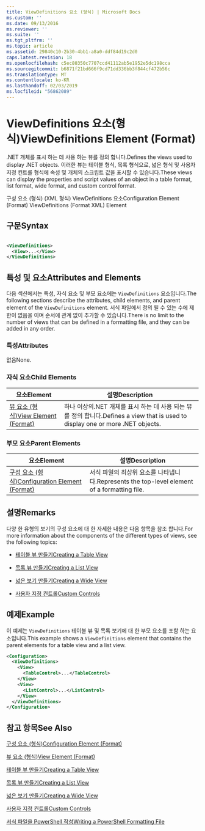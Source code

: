 ```yaml
---
title: ViewDefinitions 요소 (형식) | Microsoft Docs
ms.custom: ''
ms.date: 09/13/2016
ms.reviewer: ''
ms.suite: ''
ms.tgt_pltfrm: ''
ms.topic: article
ms.assetid: 29840c10-2b30-4bb1-a8a0-ddf84d19c2d0
caps.latest.revision: 18
ms.openlocfilehash: c5ec80350c7707ccd41112ab5e1952e5dc198cca
ms.sourcegitcommit: b6871f21bd666f9cd71dd336bb3f844cf472b56c
ms.translationtype: MT
ms.contentlocale: ko-KR
ms.lasthandoff: 02/03/2019
ms.locfileid: "56862089"
---
```

# <a name="viewdefinitions-element-format"></a><span data-ttu-id="32e0a-102">ViewDefinitions 요소(형식)</span><span class="sxs-lookup"><span data-stu-id="32e0a-102">ViewDefinitions Element (Format)</span></span>

<span data-ttu-id="32e0a-103">.NET 개체를 표시 하는 데 사용 하는 뷰를 정의 합니다.</span><span class="sxs-lookup"><span data-stu-id="32e0a-103">Defines the views used to display .NET objects.</span></span> <span data-ttu-id="32e0a-104">이러한 뷰는 테이블 형식, 목록 형식으로, 넓은 형식 및 사용자 지정 컨트롤 형식에 속성 및 개체의 스크립트 값을 표시할 수 있습니다.</span><span class="sxs-lookup"><span data-stu-id="32e0a-104">These views can display the properties and script values of an object  in a table format, list format, wide format, and custom control format.</span></span>

<span data-ttu-id="32e0a-105">구성 요소 (형식) (XML 형식) ViewDefinitions 요소</span><span class="sxs-lookup"><span data-stu-id="32e0a-105">Configuration Element (Format) ViewDefinitions (Format XML) Element</span></span>

## <a name="syntax"></a><span data-ttu-id="32e0a-106">구문</span><span class="sxs-lookup"><span data-stu-id="32e0a-106">Syntax</span></span>

```xml

<ViewDefinitions>
  <View>...</View>
</ViewDefinitions>
```

## <a name="attributes-and-elements"></a><span data-ttu-id="32e0a-107">특성 및 요소</span><span class="sxs-lookup"><span data-stu-id="32e0a-107">Attributes and Elements</span></span>

<span data-ttu-id="32e0a-108">다음 섹션에서는 특성, 자식 요소 및 부모 요소에는 `ViewDefinitions` 요소입니다.</span><span class="sxs-lookup"><span data-stu-id="32e0a-108">The following sections describe the attributes, child elements, and parent element of the `ViewDefinitions` element.</span></span> <span data-ttu-id="32e0a-109">서식 파일에서 정의 될 수 있는 수에 제한이 없음을 이며 순서에 관계 없이 추가할 수 있습니다.</span><span class="sxs-lookup"><span data-stu-id="32e0a-109">There is no limit to the number of views that can be defined in a formatting file, and they can be added in any order.</span></span>

### <a name="attributes"></a><span data-ttu-id="32e0a-110">특성</span><span class="sxs-lookup"><span data-stu-id="32e0a-110">Attributes</span></span>

<span data-ttu-id="32e0a-111">없음</span><span class="sxs-lookup"><span data-stu-id="32e0a-111">None.</span></span>

### <a name="child-elements"></a><span data-ttu-id="32e0a-112">자식 요소</span><span class="sxs-lookup"><span data-stu-id="32e0a-112">Child Elements</span></span>

|<span data-ttu-id="32e0a-113">요소</span><span class="sxs-lookup"><span data-stu-id="32e0a-113">Element</span></span>|<span data-ttu-id="32e0a-114">설명</span><span class="sxs-lookup"><span data-stu-id="32e0a-114">Description</span></span>|
|-------------|-----------------|
|[<span data-ttu-id="32e0a-115">뷰 요소 (형식)</span><span class="sxs-lookup"><span data-stu-id="32e0a-115">View Element (Format)</span></span>](./view-element-format.md)|<span data-ttu-id="32e0a-116">하나 이상의.NET 개체를 표시 하는 데 사용 되는 뷰를 정의 합니다.</span><span class="sxs-lookup"><span data-stu-id="32e0a-116">Defines a view that is used to display one or more .NET objects.</span></span>|

### <a name="parent-elements"></a><span data-ttu-id="32e0a-117">부모 요소</span><span class="sxs-lookup"><span data-stu-id="32e0a-117">Parent Elements</span></span>

|<span data-ttu-id="32e0a-118">요소</span><span class="sxs-lookup"><span data-stu-id="32e0a-118">Element</span></span>|<span data-ttu-id="32e0a-119">설명</span><span class="sxs-lookup"><span data-stu-id="32e0a-119">Description</span></span>|
|-------------|-----------------|
|[<span data-ttu-id="32e0a-120">구성 요소 (형식)</span><span class="sxs-lookup"><span data-stu-id="32e0a-120">Configuration Element (Format)</span></span>](./configuration-element-format.md)|<span data-ttu-id="32e0a-121">서식 파일의 최상위 요소를 나타냅니다.</span><span class="sxs-lookup"><span data-stu-id="32e0a-121">Represents the top-level element of a formatting file.</span></span>|

## <a name="remarks"></a><span data-ttu-id="32e0a-122">설명</span><span class="sxs-lookup"><span data-stu-id="32e0a-122">Remarks</span></span>

<span data-ttu-id="32e0a-123">다양 한 유형의 보기의 구성 요소에 대 한 자세한 내용은 다음 항목을 참조 합니다.</span><span class="sxs-lookup"><span data-stu-id="32e0a-123">For more information about the components of the different types of views, see the following topics:</span></span>

- [<span data-ttu-id="32e0a-124">테이블 뷰 만들기</span><span class="sxs-lookup"><span data-stu-id="32e0a-124">Creating a Table View</span></span>](./creating-a-table-view.md)

- [<span data-ttu-id="32e0a-125">목록 뷰 만들기</span><span class="sxs-lookup"><span data-stu-id="32e0a-125">Creating a List View</span></span>](./creating-a-list-view.md)

- [<span data-ttu-id="32e0a-126">넓은 보기 만들기</span><span class="sxs-lookup"><span data-stu-id="32e0a-126">Creating a Wide View</span></span>](./creating-a-wide-view.md)

- [<span data-ttu-id="32e0a-127">사용자 지정 컨트롤</span><span class="sxs-lookup"><span data-stu-id="32e0a-127">Custom Controls</span></span>](./creating-custom-controls.md)

## <a name="example"></a><span data-ttu-id="32e0a-128">예제</span><span class="sxs-lookup"><span data-stu-id="32e0a-128">Example</span></span>

<span data-ttu-id="32e0a-129">이 예제는 `ViewDefinitions` 테이블 뷰 및 목록 보기에 대 한 부모 요소를 포함 하는 요소입니다.</span><span class="sxs-lookup"><span data-stu-id="32e0a-129">This example shows a `ViewDefinitions` element that contains the parent elements for a table view and a list view.</span></span>

```xml
<Configuration>
  <ViewDefinitions>
    <View>
      <TableControl>...</TableControl>
    </View>
    <View>
      <ListControl>...</ListControl>
    </View>
  </ViewDefinitions>
</Configuration>
```

## <a name="see-also"></a><span data-ttu-id="32e0a-130">참고 항목</span><span class="sxs-lookup"><span data-stu-id="32e0a-130">See Also</span></span>

[<span data-ttu-id="32e0a-131">구성 요소 (형식)</span><span class="sxs-lookup"><span data-stu-id="32e0a-131">Configuration Element (Format)</span></span>](./configuration-element-format.md)

[<span data-ttu-id="32e0a-132">뷰 요소 (형식)</span><span class="sxs-lookup"><span data-stu-id="32e0a-132">View Element (Format)</span></span>](./view-element-format.md)

[<span data-ttu-id="32e0a-133">테이블 뷰 만들기</span><span class="sxs-lookup"><span data-stu-id="32e0a-133">Creating a Table View</span></span>](./creating-a-table-view.md)

[<span data-ttu-id="32e0a-134">목록 뷰 만들기</span><span class="sxs-lookup"><span data-stu-id="32e0a-134">Creating a List View</span></span>](./creating-a-list-view.md)

[<span data-ttu-id="32e0a-135">넓은 보기 만들기</span><span class="sxs-lookup"><span data-stu-id="32e0a-135">Creating a Wide View</span></span>](./creating-a-wide-view.md)

[<span data-ttu-id="32e0a-136">사용자 지정 컨트롤</span><span class="sxs-lookup"><span data-stu-id="32e0a-136">Custom Controls</span></span>](./creating-custom-controls.md)

[<span data-ttu-id="32e0a-137">서식 파일을 PowerShell 작성</span><span class="sxs-lookup"><span data-stu-id="32e0a-137">Writing a PowerShell Formatting File</span></span>](./writing-a-powershell-formatting-file.md)
